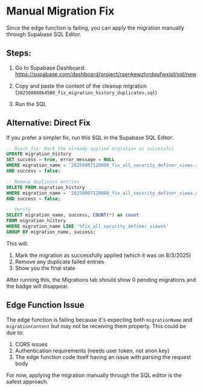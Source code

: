 # Manual Migration Fix

Since the edge function is failing, you can apply the migration manually through Supabase SQL Editor.

## Steps:

1. Go to Supabase Dashboard: https://supabase.com/dashboard/project/raenkewzlvrdqufwxjpl/sql/new

2. Copy and paste the content of the cleanup migration (`20250808064500_fix_migration_history_duplicates.sql`)

3. Run the SQL

## Alternative: Direct Fix

If you prefer a simpler fix, run this SQL in the Supabase SQL Editor:

```sql
-- Quick fix: Mark the already-applied migration as successful
UPDATE migration_history 
SET success = true, error_message = NULL
WHERE migration_name = '20250807120000_fix_all_security_definer_views.sql'
AND success = false;

-- Remove duplicate entries
DELETE FROM migration_history
WHERE migration_name = '20250807120000_fix_all_security_definer_views.sql'
AND success = false;

-- Verify
SELECT migration_name, success, COUNT(*) as count
FROM migration_history
WHERE migration_name LIKE '%fix_all_security_definer_views%'
GROUP BY migration_name, success;
```

This will:
1. Mark the migration as successfully applied (which it was on 8/3/2025)
2. Remove any duplicate failed entries
3. Show you the final state

After running this, the Migrations tab should show 0 pending migrations and the badge will disappear.

## Edge Function Issue

The edge function is failing because it's expecting both `migrationName` and `migrationContent` but may not be receiving them properly. This could be due to:

1. CORS issues
2. Authentication requirements (needs user token, not anon key)
3. The edge function code itself having an issue with parsing the request body

For now, applying the migration manually through the SQL editor is the safest approach.
